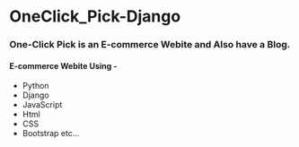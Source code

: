# OneClick_Pick-Django
### One-Click Pick is an E-commerce Webite and Also have a Blog.
#### E-commerce Webite Using -
- Python
- Django
- JavaScript
- Html
- CSS
- Bootstrap etc...
